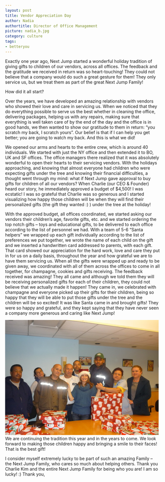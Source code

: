 ```yaml
---
layout: post
title: Vendor Appreciation Day
author: Nadia
authortitle: Director of Office Management
picture: nadia_b.jpg
category: culture
tags:
- betteryou
---
```


Exactly one year ago, Next Jump started a wonderful holiday tradition of giving gifts to children of our vendors, across all offices. The feedback and the gratitude we received in return was so heart-touching! They could not believe that a company would do such a great gesture for them! They only service us, but we treat them as part of the great Next Jump Family!

How did it all start?

Over the years, we have developed an amazing relationship with vendors who showed their love and care in servicing us. When we noticed that they do everything possible to serve us the best whether in cleaning the office, delivering packages, helping us with any repairs, making sure that everything is well taken care of by the end of the day and the office is in good hands, we then wanted to show our gratitude to them in return: “you scratch my back, I scratch yours”. Our belief is that if I can help you get better; you are going to watch my back. And this is what we did!

We opened our arms and hearts to the entire crew, which is around 40 individuals. We started with just the NY office and then extended it to BO, UK and SF offices. The office managers there realized that it was absolutely wonderful to open their hearts to their servicing vendors. With the holidays approaching, and knowing that almost everyone had children who were expecting gifts under the tree and knowing their financial difficulties, a thought went through my mind: what if Next Jump gave approval to buy gifts for children of all our vendors? When Charlie (our CEO & Founder) heard our story, he immediately approved a budget of $4,500! I was ecstatic! I was so grateful that Charlie was so generous and I started visualizing how happy those children will be when they will find their personalized gifts (the gift they wanted :) ) under the tree at the holiday!

With the approved budget, all offices coordinated, we started asking our vendors their children’s age, favorite gifts, etc. and we started ordering the top notch gifts – toys and educational gifts, to be delivered to each office according to the list of personnel we had. With a team of 5-6 “Santa helpers” we wrapped up each gift individually according to the list of preferences we put together, we wrote the name of each child on the gift and we inserted a handwritten card addressed to parents, with each gift. That card showed our appreciation for the hard work, love and care they put in for us on a daily basis, throughout the year and how grateful we are to have them servicing us. When all the gifts were wrapped up and ready to be given away, we coordinated with all of them across the offices to come in all together, for champagne, cookies and gifts receiving. The feedback received was amazing! They all came and although we told them they will be receiving personalized gifts for each of their children, they could not believe that we actually made it happen! They came in, we celebrated with champagne and everyone picked up their gifts for their children, being so happy that they will be able to put those gifts under the tree and the children will be so excited! It was like Santa came in and brought gifts! They were so happy and grateful, and they kept saying that they have never seen a company more generous and caring like Next Jump!

![Vendor Appreciation Day](/images/vendor-appreciation-day-1.jpg)
We are continuing the tradition this year and in the years to come. We look forward to making those children happy and bringing a smile to their faces! That is the best gift!

I consider myself extremely lucky to be part of such an amazing Family – the Next Jump Family, who cares so much about helping others. Thank you Charlie Kim and the entire Next Jump Family for being who you are! I am so lucky! :)
Thank you,

